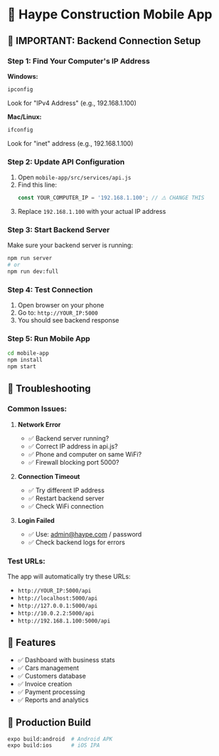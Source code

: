 # 📱 Haype Construction Mobile App

## 🚨 IMPORTANT: Backend Connection Setup

### Step 1: Find Your Computer's IP Address

**Windows:**
```bash
ipconfig
```
Look for "IPv4 Address" (e.g., 192.168.1.100)

**Mac/Linux:**
```bash
ifconfig
```
Look for "inet" address (e.g., 192.168.1.100)

### Step 2: Update API Configuration

1. Open `mobile-app/src/services/api.js`
2. Find this line:
   ```javascript
   const YOUR_COMPUTER_IP = '192.168.1.100'; // ⚠️ CHANGE THIS
   ```
3. Replace `192.168.1.100` with your actual IP address

### Step 3: Start Backend Server

Make sure your backend server is running:
```bash
npm run server
# or
npm run dev:full
```

### Step 4: Test Connection

1. Open browser on your phone
2. Go to: `http://YOUR_IP:5000`
3. You should see backend response

### Step 5: Run Mobile App

```bash
cd mobile-app
npm install
npm start
```

## 🔧 Troubleshooting

### Common Issues:

1. **Network Error**
   - ✅ Backend server running?
   - ✅ Correct IP address in api.js?
   - ✅ Phone and computer on same WiFi?
   - ✅ Firewall blocking port 5000?

2. **Connection Timeout**
   - ✅ Try different IP address
   - ✅ Restart backend server
   - ✅ Check WiFi connection

3. **Login Failed**
   - ✅ Use: admin@haype.com / password
   - ✅ Check backend logs for errors

### Test URLs:
The app will automatically try these URLs:
- `http://YOUR_IP:5000/api`
- `http://localhost:5000/api`
- `http://127.0.0.1:5000/api`
- `http://10.0.2.2:5000/api`
- `http://192.168.1.100:5000/api`

## 📱 Features

- ✅ Dashboard with business stats
- ✅ Cars management
- ✅ Customers database
- ✅ Invoice creation
- ✅ Payment processing
- ✅ Reports and analytics

## 🚀 Production Build

```bash
expo build:android  # Android APK
expo build:ios      # iOS IPA
```
</parameter>